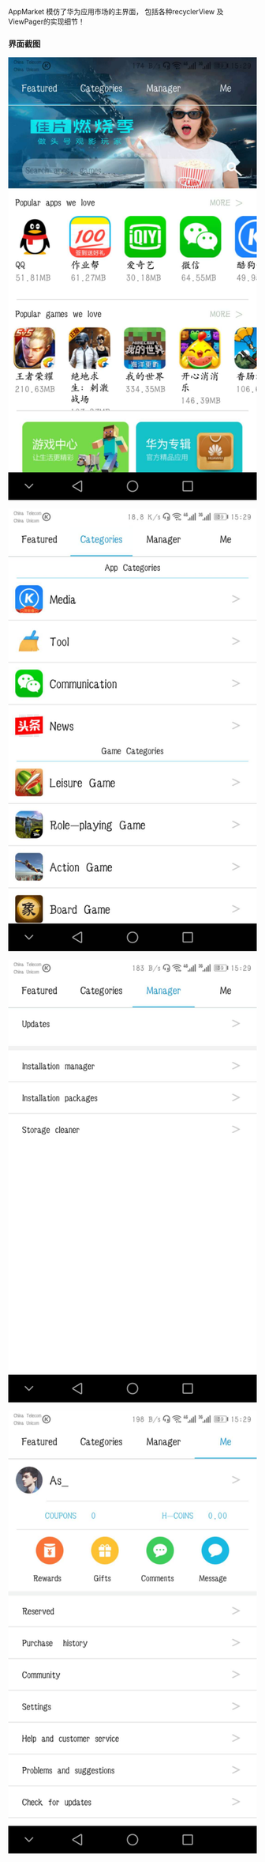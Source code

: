 
AppMarket
模仿了华为应用市场的主界面， 包括各种recyclerView 及ViewPager的实现细节！

### 界面截图

![image](https://github.com/apknet/AppMarket/blob/master/screenshot/webwxgetmsgimg%20(4).jpeg)


![image](https://github.com/apknet/AppMarket/blob/master/screenshot/webwxgetmsgimg%20(3).jpeg)


![image](https://github.com/apknet/AppMarket/blob/master/screenshot/webwxgetmsgimg%20(2).jpeg)


![image](https://github.com/apknet/AppMarket/blob/master/screenshot/webwxgetmsgimg%20(1).jpeg)



